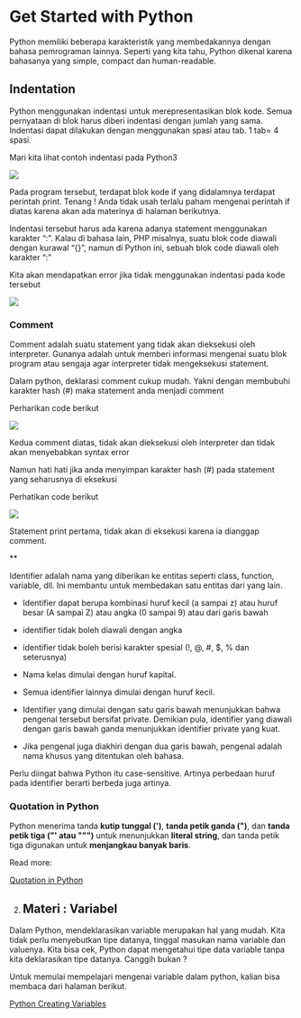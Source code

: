 # Get Started with Python

Python memiliki beberapa karakteristik yang membedakannya dengan bahasa pemrograman lainnya. Seperti yang kita tahu, Python dikenal karena bahasanya yang simple, compact dan human-readable.

## Indentation

Python menggunakan indentasi untuk merepresentasikan blok kode. Semua pernyataan di blok harus diberi indentasi dengan jumlah yang sama. Indentasi dapat dilakukan dengan menggunakan spasi atau tab. 1 tab= 4 spasi.

Mari kita lihat contoh indentasi pada Python3

![](https://lh4.googleusercontent.com/ZfS8giGRYEXPnbZGjKxY1iqyGq2j1qaGQ1SZr-D09j89EzCCqFJKsDfS9IfOKjmLND1qDdE1kxbasTLCBIrEaFpS90_pxBoKsSc35cZFBa8xPXGbb5VIglmdSrLEJIvqvnB-p-xXqImapXiBscoVi7tYULl5X9y8ZPg96TnKt3jF1M6mkhTI0q8z)

Pada program tersebut, terdapat blok kode if yang didalamnya terdapat perintah print. Tenang ! Anda tidak usah terlalu paham mengenai perintah if diatas karena akan ada materinya di halaman berikutnya.

Indentasi tersebut harus ada karena adanya statement menggunakan karakter “:”. Kalau di bahasa lain, PHP misalnya, suatu blok code diawali dengan kurawal “{}”, namun di Python ini, sebuah blok code diawali oleh karakter “:” 

Kita akan mendapatkan error jika tidak menggunakan indentasi pada kode tersebut

![](https://lh4.googleusercontent.com/vltkSANk3a_c2u8RoahGv9f1Z0opSh7piLDBYzFOgn0LepdSUJaDODnnWwr_F4Zqm8Ss2Zmr0WW8IbgphetaUu566_UW4bTOLhPBlZ9IQiGGL6pvbQ4NmSnCvw8W41dQiD_tcqbdF1_nxiGUylCUgmRsFaxzOUrpkVOJBSd5n6WP6HPChBvM1jca)

### Comment

Comment adalah suatu statement yang tidak akan dieksekusi oleh interpreter. Gunanya adalah untuk memberi informasi mengenai suatu blok program atau sengaja agar interpreter tidak mengeksekusi statement.

Dalam python, deklarasi comment cukup mudah. Yakni dengan membubuhi karakter hash (#) maka statement anda menjadi comment

Perharikan code berikut

![](https://lh3.googleusercontent.com/YibMS45iIeO8yN1NBcV_mrMDaxzgZqWijrzvB7NE4KozqU5PG9tS6lrwYAqRyMMAeqmapAMl5fl41z967SXI3t4oKl4XU-26Cv5MPHbKFFyQUQ9FwpqsdSpM6YMioAsiUCNFMZLP0xj1FPWbL2UfYz2uTYsF4W3ibWqOWRmOSnuHvSFlKlIEnteT)

Kedua comment diatas, tidak akan dieksekusi oleh interpreter dan tidak akan menyebabkan syntax error

Namun hati hati jika anda menyimpan karakter hash (#) pada statement yang seharusnya di eksekusi

Perhatikan code berikut

![](https://lh4.googleusercontent.com/KOy-vIwyzeu-xuFbn8a71ylNewuCio-etDhz-tETFXwXbfbYOzyFBFGCKWs5Y05AisIhy6PdECzBTZv4uMKSP5lnYn8GKu5o0smNlF83dn8t3JfjRMStvLQvRiK2W3oLCHaXr5jBnn8inels4aoQFFw_CYPddJYeWuyXmy2rYi4PDPXYtCP_6JXO)

Statement print pertama, tidak akan di eksekusi karena ia dianggap comment.

**

Identifier adalah nama yang diberikan ke entitas seperti class, function, variable, dll. Ini membantu untuk membedakan satu entitas dari yang lain.

- Identifier dapat berupa kombinasi huruf kecil (a sampai z) atau huruf besar (A sampai Z) atau angka (0 sampai 9) atau dari garis bawah

- identifier tidak boleh diawali dengan angka

- identifier tidak boleh berisi karakter spesial (!, @, #, $, % dan seterusnya)

- Nama kelas dimulai dengan huruf kapital.

- Semua identifier lainnya dimulai dengan huruf kecil.

- Identifier yang dimulai dengan satu garis bawah menunjukkan bahwa pengenal tersebut bersifat private. Demikian pula, identifier yang diawali dengan garis bawah ganda menunjukkan identifier private yang kuat.

- Jika pengenal juga diakhiri dengan dua garis bawah, pengenal adalah nama khusus yang ditentukan oleh bahasa.

Perlu diingat bahwa Python itu case-sensitive. Artinya perbedaan huruf pada identifier berarti berbeda juga artinya.

### Quotation in Python

Python menerima tanda **kutip tunggal (')**, **tanda petik ganda (")**, dan **tanda petik tiga ("' atau """)** untuk menunjukkan **literal string**, dan tanda petik tiga digunakan untuk **menjangkau banyak baris**.

Read more:

[Quotation in Python](https://www.tutorialspoint.com/quotation-in-python)

2. ## Materi : Variabel

Dalam Python, mendeklarasikan variable merupakan hal yang mudah. Kita tidak perlu menyebutkan tipe datanya, tinggal masukan nama variable dan valuenya. Kita bisa cek, Python dapat mengetahui tipe data variable tanpa kita deklarasikan tipe datanya. Canggih bukan ?

Untuk memulai mempelajari mengenai variable dalam python, kalian bisa membaca dari halaman berikut.

[Python Creating Variables](https://www.w3schools.com/python/gloss_python_creating_variables.asp)

